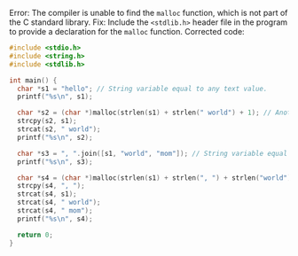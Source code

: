 Error: The compiler is unable to find the `malloc` function, which is not part of the C standard library.
Fix: Include the `<stdlib.h>` header file in the program to provide a declaration for the `malloc` function.
Corrected code:
```c
#include <stdio.h>
#include <string.h>
#include <stdlib.h>

int main() {
  char *s1 = "hello"; // String variable equal to any text value.
  printf("%s\n", s1);

  char *s2 = (char *)malloc(strlen(s1) + strlen(" world") + 1); // Another string variable whose value is the original variable concatenated with another string literal.
  strcpy(s2, s1);
  strcat(s2, " world");
  printf("%s\n", s2);

  char *s3 = ", ".join([s1, "world", "mom"]); // String variable equal to any text value.
  printf("%s\n", s3);

  char *s4 = (char *)malloc(strlen(s1) + strlen(", ") + strlen("world") + 1 + strlen("mom") + 1); // Another string variable whose value is the original variable concatenated with another string literal.
  strcpy(s4, ", ");
  strcat(s4, s1);
  strcat(s4, " world");
  strcat(s4, " mom");
  printf("%s\n", s4);

  return 0;
}
```
